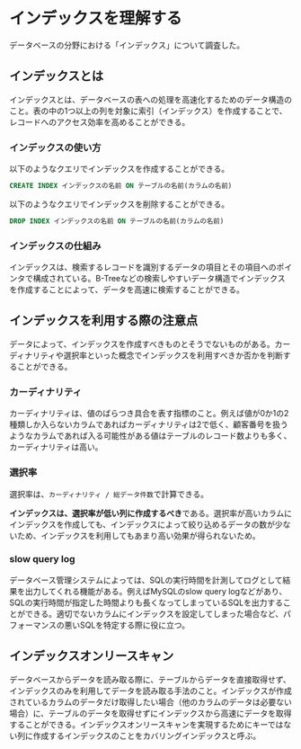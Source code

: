 # インデックスを理解する

データベースの分野における「インデックス」について調査した。

## インデックスとは

インデックスとは、データベースの表への処理を高速化するためのデータ構造のこと。表の中の1つ以上の列を対象に索引（インデックス）を作成することで、レコードへのアクセス効率を高めることができる。

### インデックスの使い方

以下のようなクエリでインデックスを作成することができる。

```sql
CREATE INDEX インデックスの名前 ON テーブルの名前(カラムの名前)
```

以下のようなクエリでインデックスを削除することができる。

```sql
DROP INDEX インデックスの名前 ON テーブルの名前(カラムの名前)
```

### インデックスの仕組み

インデックスは、検索するレコードを識別するデータの項目とその項目へのポインタで構成されている。B-Treeなどの検索しやすいデータ構造でインデックスを作成することによって、データを高速に検索することができる。

## インデックスを利用する際の注意点

データによって、インデックスを作成すべきものとそうでないものがある。カーディナリティや選択率といった概念でインデックスを利用すべきか否かを判断することができる。

### カーディナリティ

カーディナリティは、値のばらつき具合を表す指標のこと。例えば値が0か1の2種類しか入らないカラムであればカーディナリティは2で低く、顧客番号を扱うようなカラムであれば入る可能性がある値はテーブルのレコード数よりも多く、カーディナリティは高い。

### 選択率

選択率は、`カーディナリティ / 総データ件数`で計算できる。

**インデックスは、選択率が低い列に作成するべき**である。選択率が高いカラムにインデックスを作成しても、インデックスによって絞り込めるデータの数が少ないため、インデックスを利用してもあまり高い効果が得られないため。

### slow query log

データベース管理システムによっては、SQLの実行時間を計測してログとして結果を出力してくれる機能がある。例えばMySQLのslow query logなどがあり、SQLの実行時間が指定した時間よりも長くなってしまっているSQLを出力することができる。適切でないカラムにインデックスを設定してしまった場合など、パフォーマンスの悪いSQLを特定する際に役に立つ。

## インデックスオンリースキャン

データベースからデータを読み取る際に、テーブルからデータを直接取得せず、インデックスのみを利用してデータを読み取る手法のこと。インデックスが作成されているカラムのデータだけ取得したい場合（他のカラムのデータは必要ない場合）に、テーブルのデータを取得せずにインデックスから高速にデータを取得することができる。インデックスオンリースキャンを実現するためにキーではない列に作成するインデックスのことをカバリングインデックスと呼ぶ。
